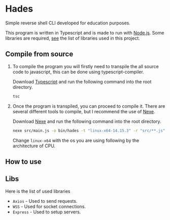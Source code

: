 # Hades
Simple reverse shell CLI developed for education purposes.

This program is written in Typescript and is made to run with [Node.js](https://nodejs.org/). Some libraries are required, [see](#libs) the list of libraries used in this project.

<!-- Note that this program is compilable using , and the last version is compiled in the `./bin` directory. -->

## Compile from source
1) To compile the program you will firstly need to transpile the all source code to javascript, this can be done using typescript-compiler.

    Download [Typescript](https://github.com/microsoft/TypeScript) and run the following command into the root directory.
    ```bash 
    tsc
    ```

2) Once the program is transpiled, you can proceed to compile it. There are several different tools to compile, but I recommend the use of [Nexe](https://github.com/nexe/nexe).

    Download [Nexe](https://github.com/nexe/nexe) and run the following command into the root directory.
    ```bash 
    nexe src/main.js -o bin/hades -t "linux-x64-14.15.3" -r "src/**.js"
    ```
    Change `linux-x64` with the os you are using following by the architecture of CPU.

## How to use


## Libs
Here is the list of used libraries
- `Axios` - Used to send requests.
- `WSS` - Used for socket connections.
- `Express` - Used to setup servers.

<!-- ## Disclaimer ##
This repository is for academic purposes, the use of this software is your responsibility. -->